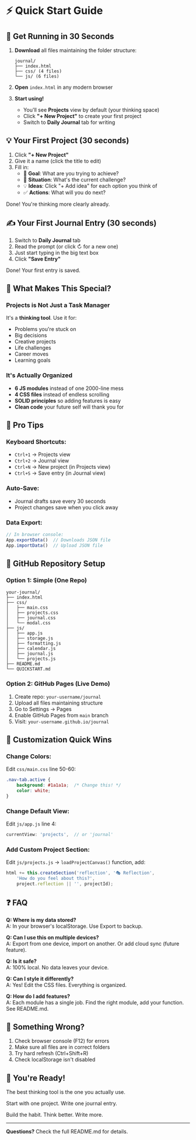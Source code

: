 # ⚡ Quick Start Guide

## 🚀 Get Running in 30 Seconds

1. **Download** all files maintaining the folder structure:
   ```
   journal/
   ├── index.html
   ├── css/ (4 files)
   └── js/ (6 files)
   ```

2. **Open** `index.html` in any modern browser

3. **Start using!** 
   - You'll see **Projects** view by default (your thinking space)
   - Click **"+ New Project"** to create your first project
   - Switch to **Daily Journal** tab for writing

## 💡 Your First Project (30 seconds)

1. Click **"+ New Project"**
2. Give it a name (click the title to edit)
3. Fill in:
   - 🎯 **Goal**: What are you trying to achieve?
   - 🤔 **Situation**: What's the current challenge?
   - 💡 **Ideas**: Click "+ Add idea" for each option you think of
   - ✅ **Actions**: What will you do next?

Done! You're thinking more clearly already.

## ✍️ Your First Journal Entry (30 seconds)

1. Switch to **Daily Journal** tab
2. Read the prompt (or click ↻ for a new one)
3. Just start typing in the big text box
4. Click **"Save Entry"**

Done! Your first entry is saved.

## 🎯 What Makes This Special?

### Projects is Not Just a Task Manager
It's a **thinking tool**. Use it for:
- Problems you're stuck on
- Big decisions
- Creative projects
- Life challenges
- Career moves
- Learning goals

### It's Actually Organized
- **6 JS modules** instead of one 2000-line mess
- **4 CSS files** instead of endless scrolling
- **SOLID principles** so adding features is easy
- **Clean code** your future self will thank you for

## 🔑 Pro Tips

### Keyboard Shortcuts:
- `Ctrl+1` → Projects view
- `Ctrl+2` → Journal view  
- `Ctrl+N` → New project (in Projects view)
- `Ctrl+S` → Save entry (in Journal view)

### Auto-Save:
- Journal drafts save every 30 seconds
- Project changes save when you click away

### Data Export:
```javascript
// In browser console:
App.exportData()  // Downloads JSON file
App.importData()  // Upload JSON file
```

## 📁 GitHub Repository Setup

### Option 1: Simple (One Repo)
```
your-journal/
├── index.html
├── css/
│   ├── main.css
│   ├── projects.css
│   ├── journal.css
│   └── modal.css
├── js/
│   ├── app.js
│   ├── storage.js
│   ├── formatting.js
│   ├── calendar.js
│   ├── journal.js
│   └── projects.js
├── README.md
└── QUICKSTART.md
```

### Option 2: GitHub Pages (Live Demo)
1. Create repo: `your-username/journal`
2. Upload all files maintaining structure
3. Go to Settings → Pages
4. Enable GitHub Pages from `main` branch
5. Visit: `your-username.github.io/journal`

## 🎨 Customization Quick Wins

### Change Colors:
Edit `css/main.css` line 50-60:
```css
.nav-tab.active {
    background: #1a1a1a;  /* Change this! */
    color: white;
}
```

### Change Default View:
Edit `js/app.js` line 4:
```javascript
currentView: 'projects',  // or 'journal'
```

### Add Custom Project Section:
Edit `js/projects.js` → `loadProjectCanvas()` function, add:
```javascript
html += this.createSection('reflection', '🎭 Reflection', 
    'How do you feel about this?', 
    project.reflection || '', projectId);
```

## ❓ FAQ

**Q: Where is my data stored?**  
A: In your browser's localStorage. Use Export to backup.

**Q: Can I use this on multiple devices?**  
A: Export from one device, import on another. Or add cloud sync (future feature).

**Q: Is it safe?**  
A: 100% local. No data leaves your device.

**Q: Can I style it differently?**  
A: Yes! Edit the CSS files. Everything is organized.

**Q: How do I add features?**  
A: Each module has a single job. Find the right module, add your function. See README.md.

## 🐛 Something Wrong?

1. Check browser console (F12) for errors
2. Make sure all files are in correct folders
3. Try hard refresh (Ctrl+Shift+R)
4. Check localStorage isn't disabled

## 🎉 You're Ready!

The best thinking tool is the one you actually use.

Start with one project. Write one journal entry.

Build the habit. Think better. Write more.

---

**Questions?** Check the full README.md for details.
